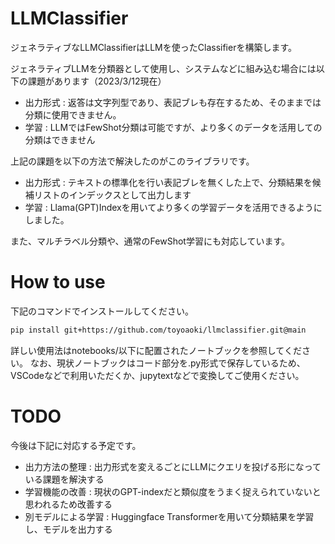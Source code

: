 # LLMClassifier

ジェネラティブなLLMClassifierはLLMを使ったClassifierを構築します。

ジェネラティブLLMを分類器として使用し、システムなどに組み込む場合には以下の課題があります（2023/3/12現在）
- 出力形式 : 返答は文字列型であり、表記ブレも存在するため、そのままでは分類に使用できません。
- 学習 : LLMではFewShot分類は可能ですが、より多くのデータを活用しての分類はできません

上記の課題を以下の方法で解決したのがこのライブラリです。
- 出力形式 : テキストの標準化を行い表記ブレを無くした上で、分類結果を候補リストのインデックスとして出力します
- 学習 : Llama(GPT)Indexを用いてより多くの学習データを活用できるようにしました。

また、マルチラベル分類や、通常のFewShot学習にも対応しています。

# How to use

下記のコマンドでインストールしてください。
```bash
pip install git+https://github.com/toyoaoki/llmclassifier.git@main
```

詳しい使用法はnotebooks/以下に配置されたノートブックを参照してください。
なお、現状ノートブックはコード部分を.py形式で保存しているため、VSCodeなどで利用いただくか、jupytextなどで変換してご使用ください。

# TODO

今後は下記に対応する予定です。
- 出力方法の整理 : 出力形式を変えるごとにLLMにクエリを投げる形になっている課題を解決する
- 学習機能の改善 : 現状のGPT-indexだと類似度をうまく捉えられていないと思われるため改善する
- 別モデルによる学習 : Huggingface Transformerを用いて分類結果を学習し、モデルを出力する

